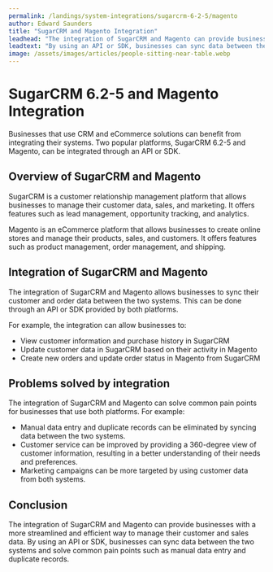 ```yaml
---
permalink: /landings/system-integrations/sugarcrm-6-2-5/magento
author: Edward Saunders
title: "SugarCRM and Magento Integration"
leadhead: "The integration of SugarCRM and Magento can provide businesses with a more streamlined and efficient way to manage their customer and sales data"
leadtext: "By using an API or SDK, businesses can sync data between the two systems and solve common pain points such as manual data entry and duplicate records."
image: /assets/images/articles/people-sitting-near-table.webp
---
```

<div class="arttext">    <h1>SugarCRM 6.2-5 and Magento Integration</h1>
    <p>Businesses that use CRM and eCommerce solutions can benefit from integrating their systems. Two popular platforms, SugarCRM 6.2-5 and Magento, can be integrated through an API or SDK.</p>
    <h2>Overview of SugarCRM and Magento</h2>
    <p>SugarCRM is a customer relationship management platform that allows businesses to manage their customer data, sales, and marketing. It offers features such as lead management, opportunity tracking, and analytics.</p>
    <p>Magento is an eCommerce platform that allows businesses to create online stores and manage their products, sales, and customers. It offers features such as product management, order management, and shipping.</p>
    <h2>Integration of SugarCRM and Magento</h2>
    <p>The integration of SugarCRM and Magento allows businesses to sync their customer and order data between the two systems. This can be done through an API or SDK provided by both platforms.</p>
    <p>For example, the integration can allow businesses to:</p>
    <ul>
      <li>View customer information and purchase history in SugarCRM</li>
      <li>Update customer data in SugarCRM based on their activity in Magento</li>
      <li>Create new orders and update order status in Magento from SugarCRM</li>
    </ul>
    <h2>Problems solved by integration</h2>
    <p>The integration of SugarCRM and Magento can solve common pain points for businesses that use both platforms. For example:</p>
    <ul>
      <li>Manual data entry and duplicate records can be eliminated by syncing data between the two systems.</li>
      <li>Customer service can be improved by providing a 360-degree view of customer information, resulting in a better understanding of their needs and preferences.</li>
      <li>Marketing campaigns can be more targeted by using customer data from both systems.</li>
    </ul>
    <h2>Conclusion</h2>
    <p>The integration of SugarCRM and Magento can provide businesses with a more streamlined and efficient way to manage their customer and sales data. By using an API or SDK, businesses can sync data between the two systems and solve common pain points such as manual data entry and duplicate records.</p>
</div>